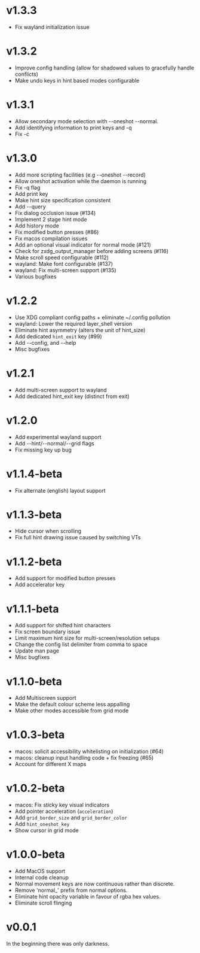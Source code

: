 # v1.3.3
 - Fix wayland initialization issue

# v1.3.2
 - Improve config handling (allow for shadowed values to gracefully handle conflicts)
 - Make undo keys in hint based modes configurable

# v1.3.1

 - Allow secondary mode selection with --oneshot --normal.
 - Add identifying information to print keys and -q
 - Fix -c

# v1.3.0

 - Add more scripting facilities (e.g --oneshot --record)
 - Allow oneshot activation while the daemon is running
 - Fix -q flag
 - Add print key
 - Make hint size specification consistent
 - Add --query
 - Fix dialog occlusion issue (#134)
 - Implement 2 stage hint mode
 - Add history mode
 - Fix modified button presses (#86)
 - Fix macos compilation issues
 - Add an optional visual indicator for normal mode (#121)
 - Check for zxdg_output_manager before adding screens (#116)
 - Make scroll speed configurable (#112)
 - wayland: Make font configurable (#137)
 - wayland: Fix multi-screen support (#135)
 - Various bugfixes

# v1.2.2

 - Use XDG compliant config paths + eliminate ~/.config pollution
 - wayland: Lower the required layer_shell version
 - Eliminate hint asymmetry (alters the unit of hint_size)
 - Add dedicated `hint_exit` key (#99)
 - Add --config, and --help
 - Misc bugfixes

# v1.2.1

 - Add multi-screen support to wayland
 - Add dedicated hint_exit key (distinct from exit)

# v1.2.0

 - Add experimental wayland support
 - Add --hint/--normal/--grid flags
 - Fix missing key up bug

# v1.1.4-beta

 - Fix alternate (english) layout support

# v1.1.3-beta

 - Hide cursor when scrolling
 - Fix full hint drawing issue caused by switching VTs

# v1.1.2-beta

 - Add support for modified button presses
 - Add accelerator key

# v1.1.1-beta

 - Add support for shifted hint characters
 - Fix screen boundary issue
 - Limit maximum hint size for multi-screen/resolution setups
 - Change the config list delimiter from comma to space
 - Update man page
 - Misc bugfixes

# v1.1.0-beta

 - Add Multiscreen support
 - Make the default colour scheme less appalling
 - Make other modes accessible from grid mode

# v1.0.3-beta

 - macos: solicit accessibility whitelisting on initialization (#64)
 - macos: cleanup input handling code + fix freezing (#65)
 - Account for different X maps

# v1.0.2-beta

 - macos: Fix sticky key visual indicators
 - Add pointer acceleration (`acceleration`)
 - Add `grid_border_size` and `grid_border_color`
 - Add `hint_oneshot_key`
 - Show cursor in grid mode

# v1.0.0-beta

 - Add MacOS support
 - Internal code cleanup
 - Normal movement keys are now continuous rather than discrete.
 - Remove 'normal_' prefix from normal options.
 - Eliminate hint opacity variable in favour of rgba hex values.
 - Eliminate scroll flinging

# v0.0.1

In the beginning there was only darkness.

